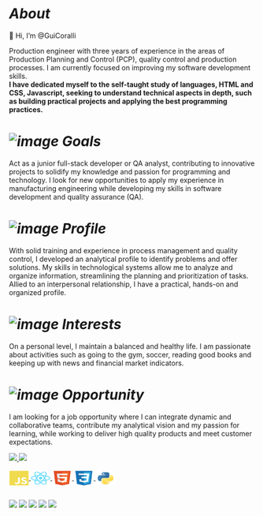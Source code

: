 *<h1>About</h1>*

👋 Hi, I’m @GuiCoralli <br>
 
Production engineer with three years of experience in the areas of Production Planning and Control (PCP), quality control and production processes. 
I am currently focused on improving my software development skills.  
<strong>I have dedicated myself to the self-taught study of languages, HTML and CSS, Javascript, seeking to understand technical aspects in depth, such as building practical projects and applying the best programming practices.</strong>
 
*<h1>![image](https://github.com/GuiCoralli/GuiCoralli/assets/134714337/14b9dc00-22de-42ab-834d-a2577e8b26cc) Goals</h1>*

Act as a junior full-stack developer or QA analyst, contributing to innovative projects to solidify my knowledge and passion for programming and technology.
I look for new opportunities to apply my experience in manufacturing engineering while developing my skills in software development and quality assurance (QA).

*<h1>![image](https://github.com/GuiCoralli/GuiCoralli/assets/134714337/def3c8cc-ff7b-4c20-af78-708be97745b0) Profile</h1>* 

With solid training and experience in process management and quality control, I developed an analytical profile to identify problems and offer solutions. 
My skills in technological systems allow me to analyze and organize information, streamlining the planning and prioritization of tasks. 
Allied to an interpersonal relationship, I have a practical, hands-on and organized profile.

*<h1>![image](https://github.com/GuiCoralli/GuiCoralli/assets/134714337/be4f2aa0-2a01-4a40-8e24-68e104c7d622) Interests</h1>*

On a personal level, I maintain a balanced and healthy life. I am passionate about activities such as going to the gym, soccer, reading good books and keeping up with news and financial market indicators.

*<h1> ![image](https://github.com/GuiCoralli/GuiCoralli/assets/134714337/82d07a38-a36b-4b78-aac8-f0dd753f406a) Opportunity</h1>*

I am looking for a job opportunity where I can integrate dynamic and collaborative teams, contribute my analytical vision and my passion for learning, while working to deliver high quality products and meet customer expectations.





<a href="https://github.com/GuiCoralli">
<div>
  <img height="180cm" src="https://github-readme-stats.vercel.app/api?username=GuiCoralli&show_icons=true&theme=gotham">
  <img height="180cm" src="https://github-readme-stats.vercel.app/api/top-langs/?username=anuraghazra&layout=compact">
</div>

<div style="display: inline_block"><br>
  <img align="center" alt="Gui-Js" height="30" width="40" src="https://raw.githubusercontent.com/devicons/devicon/master/icons/javascript/javascript-plain.svg">
  <img align="center" alt="Gui-React" height="30" width="40" src="https://raw.githubusercontent.com/devicons/devicon/master/icons/react/react-original.svg">
  <img align="center" alt="Gui-HTML" height="30" width="40" src="https://raw.githubusercontent.com/devicons/devicon/master/icons/html5/html5-original.svg">
  <img align="center" alt="Gui-CSS" height="30" width="40" src="https://raw.githubusercontent.com/devicons/devicon/master/icons/css3/css3-original.svg">
  <img align="center" alt="Gui-Python" height="30" width="40" src="https://raw.githubusercontent.com/devicons/devicon/master/icons/python/python-original.svg">
</div>
  
  ##
 
<div> 
  <a href="https://www.youtube.com/channel/UCv3kgfdanB4NaE55UVCnk2A" target="_blank"><img src="https://img.shields.io/badge/YouTube-FF0000?style=for-the-badge&logo=youtube&logoColor=white" target="_blank"></a>
  <a href="https://instagram.com/guicoralli" target="_blank"><img src="https://img.shields.io/badge/-Instagram-%23E4405F?style=for-the-badge&logo=instagram&logoColor=white" target="_blank"></a>
 	<a href="https://discord.gg/wagxzStdcR" target="_blank"><img src="https://img.shields.io/badge/Discord-7289DA?style=for-the-badge&logo=discord&logoColor=white" target="_blank"></a> 
  <a href = "mailto:contatogcoralli@gmail.com"><img src="https://img.shields.io/badge/-Gmail-%23333?style=for-the-badge&logo=gmail&logoColor=white" target="_blank"></a>
  <a href="https://www.linkedin.com/in/GuiCoralli/" target="_blank"><img src="https://img.shields.io/badge/-LinkedIn-%230077B5?style=for-the-badge&logo=linkedin&logoColor=white" target="_blank"></a> 
  
</div>
